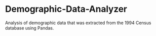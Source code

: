 # Demographic-Data-Analyzer
Analysis of demographic data that was extracted from the 1994 Census database using Pandas.
